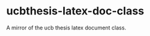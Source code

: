 ucbthesis-latex-doc-class
=========================

A mirror of the ucb thesis latex document class.